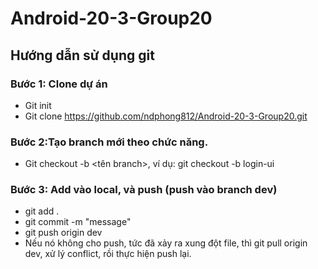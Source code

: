 # Android-20-3-Group20
## Hướng dẫn sử dụng git
### Bước 1: Clone dự án
- Git init
- Git clone https://github.com/ndphong812/Android-20-3-Group20.git
### Bước 2:Tạo branch mới theo chức năng. 
- Git checkout -b <tên branch>, ví dụ: git checkout -b login-ui
### Bước 3: Add vào local, và push (push vào branch dev)
- git add .
- git commit -m "message"
- git push origin dev 
- Nếu nó không cho push, tức đã xảy ra xung đột file, thì git pull origin dev, xử lý conflict, rồi thực hiện push lại.

